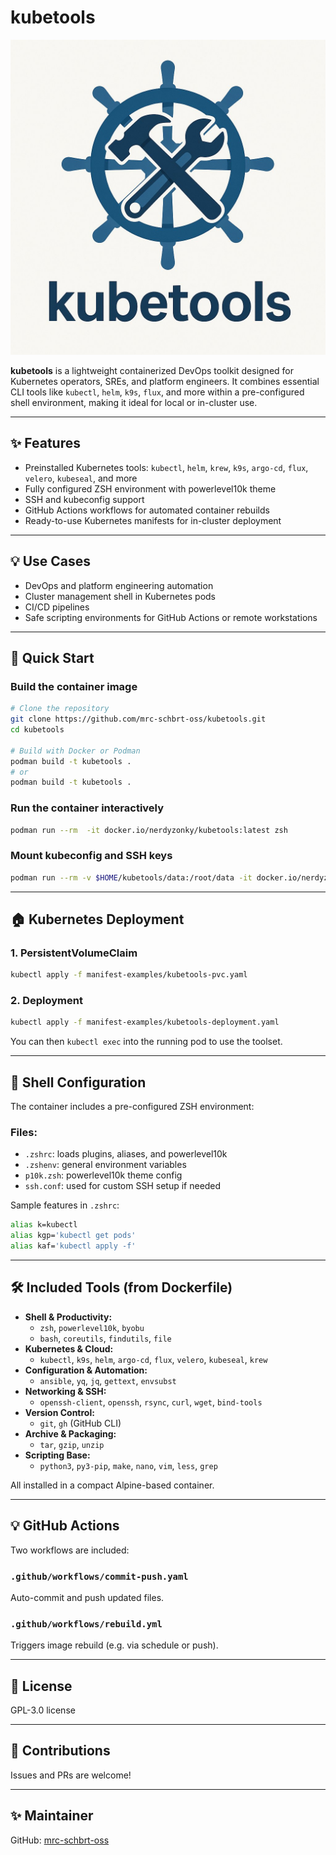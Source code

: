 # kubetools


![Banner](./assets/kubetools-logo-optimized.jpg)


**kubetools** is a lightweight containerized DevOps toolkit designed for Kubernetes operators, SREs, and platform engineers. It combines essential CLI tools like `kubectl`, `helm`, `k9s`, `flux`, and more within a pre-configured shell environment, making it ideal for local or in-cluster use.

---

## ✨ Features

- Preinstalled Kubernetes tools: `kubectl`, `helm`, `krew`, `k9s`, `argo-cd`, `flux`, `velero`, `kubeseal`, and more
- Fully configured ZSH environment with powerlevel10k theme
- SSH and kubeconfig support
- GitHub Actions workflows for automated container rebuilds
- Ready-to-use Kubernetes manifests for in-cluster deployment

---

## 💡 Use Cases

- DevOps and platform engineering automation
- Cluster management shell in Kubernetes pods
- CI/CD pipelines
- Safe scripting environments for GitHub Actions or remote workstations

---

## 🚀 Quick Start

### Build the container image

```bash
# Clone the repository
git clone https://github.com/mrc-schbrt-oss/kubetools.git
cd kubetools

# Build with Docker or Podman
podman build -t kubetools .
# or
podman build -t kubetools .
```

### Run the container interactively

```bash
podman run --rm  -it docker.io/nerdyzonky/kubetools:latest zsh
```

### Mount kubeconfig and SSH keys

```bash
podman run --rm -v $HOME/kubetools/data:/root/data -it docker.io/nerdyzonky/kubetools:latest zsh
```
---

## 🏠 Kubernetes Deployment

### 1. PersistentVolumeClaim

```bash
kubectl apply -f manifest-examples/kubetools-pvc.yaml
```

### 2. Deployment

```bash
kubectl apply -f manifest-examples/kubetools-deployment.yaml
```

You can then `kubectl exec` into the running pod to use the toolset.

---

## 📁 Shell Configuration

The container includes a pre-configured ZSH environment:

### Files:

- `.zshrc`: loads plugins, aliases, and powerlevel10k
- `.zshenv`: general environment variables
- `p10k.zsh`: powerlevel10k theme config
- `ssh.conf`: used for custom SSH setup if needed

Sample features in `.zshrc`:

```zsh
alias k=kubectl
alias kgp='kubectl get pods'
alias kaf='kubectl apply -f'
```

---

## 🛠️ Included Tools (from Dockerfile)

- **Shell & Productivity:**
  - `zsh`, `powerlevel10k`, `byobu`
  - `bash`, `coreutils`, `findutils`, `file`
- **Kubernetes & Cloud:**
  - `kubectl`, `k9s`, `helm`, `argo-cd`, `flux`, `velero`, `kubeseal`, `krew`
- **Configuration & Automation:**
  - `ansible`, `yq`, `jq`, `gettext`, `envsubst`
- **Networking & SSH:**
  - `openssh-client`, `openssh`, `rsync`, `curl`, `wget`, `bind-tools`
- **Version Control:**
  - `git`, `gh` (GitHub CLI)
- **Archive & Packaging:**
  - `tar`, `gzip`, `unzip`
- **Scripting Base:**
  - `python3`, `py3-pip`, `make`, `nano`, `vim`, `less`, `grep`

All installed in a compact Alpine-based container.

---

## 💡 GitHub Actions

Two workflows are included:

### `.github/workflows/commit-push.yaml`

Auto-commit and push updated files.

### `.github/workflows/rebuild.yml`

Triggers image rebuild (e.g. via schedule or push).

---

## 📃 License

GPL-3.0 license

---

## 📢 Contributions

Issues and PRs are welcome!

---

## ✨ Maintainer

GitHub: [mrc-schbrt-oss](https://github.com/mrc-schbrt-oss)
